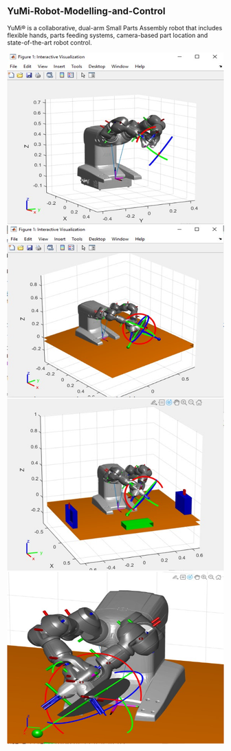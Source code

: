 ## YuMi-Robot-Modelling-and-Control

YuMi® is a collaborative, dual-arm Small Parts Assembly robot that 
includes flexible hands, parts feeding systems, camera-based part location and state-of-the-art robot control.

<img src="https://github.com/souvik0306/YuMi-Robot-Modelling-and-Control/blob/master/YuMi_Robot_First_Look.jpg" width="600" height="400">

<img src="https://github.com/souvik0306/YuMi-Robot-Modelling-and-Control/blob/master/YuMi_Robot_with_Obstruction.jpg" width="600" height="400">

<img src="https://github.com/souvik0306/YuMi-Robot-Modelling-and-Control/blob/master/YuMi_Robot_with_Obstruction_complete.jpg" width="600" height="400">

<img src="https://github.com/souvik0306/YuMi-Robot-Modelling-and-Control/blob/master/YuMi_Enlarged.jpg" width="600" height="400">

